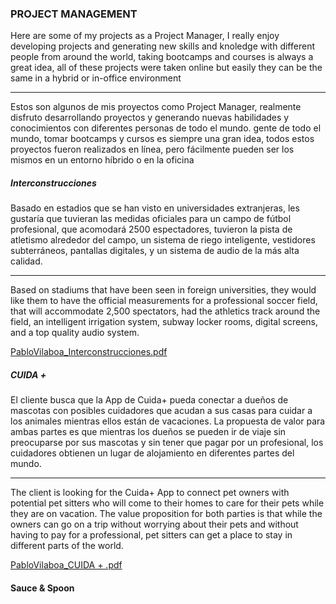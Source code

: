 ### PROJECT MANAGEMENT

Here are some of my projects as a Project Manager, I really enjoy developing projects and generating new skills and knoledge with different
people from around the world, taking bootcamps and courses is always a great idea, all of these projects were taken online but easily
they can be the same in a hybrid or in-office environment

--------------------------------------------------

Estos son algunos de mis proyectos como Project Manager, realmente disfruto desarrollando proyectos
y generando nuevas habilidades y conocimientos con diferentes personas de todo el mundo.
gente de todo el mundo, tomar bootcamps y cursos es siempre una gran idea, todos estos proyectos 
fueron realizados en línea, pero fácilmente
pueden ser los mismos en un entorno híbrido o en la oficina

##### Interconstrucciones

Basado en estadios que se han visto en universidades extranjeras, 
les gustaría que tuvieran las medidas oficiales para un campo de fútbol profesional, 
que acomodará 2500 espectadores, tuvieron la pista de atletismo alrededor del campo,
un sistema de riego inteligente, vestidores subterráneos, pantallas digitales, y un sistema de audio de la más alta calidad.

--------------------------------------------------

Based on stadiums that have been seen in foreign universities, 
they would like them to have the official measurements for a professional soccer field, 
that will accommodate 2,500 spectators, had the athletics track around the field,
an intelligent irrigation system, subway locker rooms, digital screens, and a top quality audio system.

[PabloVilaboa_Interconstrucciones.pdf](https://github.com/V1las/Skillset/files/10521048/PabloVilaboa_Grupo2_Portafolio.1.pdf)



##### CUIDA +

El cliente busca que la App de Cuida+ pueda conectar a dueños de mascotas con posibles cuidadores que
acudan a sus casas para cuidar a los animales mientras ellos están de vacaciones.
La propuesta de valor para ambas partes es que mientras los dueños se pueden ir de viaje sin preocuparse 
por sus mascotas y sin tener que pagar por un profesional, los cuidadores obtienen un lugar de alojamiento en diferentes partes del mundo.

----------------------------------------------------------

The client is looking for the Cuida+ App to connect pet owners with potential pet sitters who will come to their 
homes to care for their pets while they are on vacation.
The value proposition for both parties is that while the owners can go on a trip without worrying about their pets 
and without having to pay for a professional, pet sitters can get a place to stay in different parts of the world.

[PabloVilaboa_CUIDA + .pdf](https://github.com/V1las/Skillset/files/10521057/PabloVilaboa_Grupo2_MetodologiasAgiles_Portafolio.pdf)


#### Sauce & Spoon


